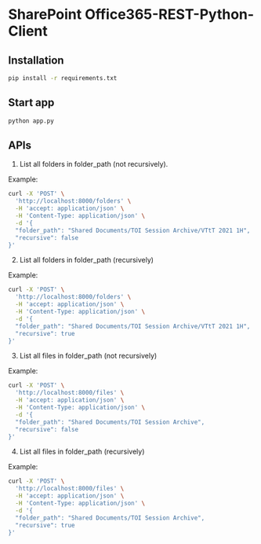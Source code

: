 # SharePoint Office365-REST-Python-Client

## Installation

```bash
pip install -r requirements.txt
```

## Start app

```bash
python app.py
```

## APIs

1. List all folders in folder_path (not recursively).

Example:

```bash
curl -X 'POST' \
  'http://localhost:8000/folders' \
  -H 'accept: application/json' \
  -H 'Content-Type: application/json' \
  -d '{
  "folder_path": "Shared Documents/TOI Session Archive/VTtT 2021 1H",
  "recursive": false
}'
```

2. List all folders in folder_path (recursively)

Example: 

```bash
curl -X 'POST' \
  'http://localhost:8000/folders' \
  -H 'accept: application/json' \
  -H 'Content-Type: application/json' \
  -d '{
  "folder_path": "Shared Documents/TOI Session Archive/VTtT 2021 1H",
  "recursive": true
}'
```

3. List all files in folder_path (not recursively)

Example:

```bash
curl -X 'POST' \
  'http://localhost:8000/files' \
  -H 'accept: application/json' \
  -H 'Content-Type: application/json' \
  -d '{
  "folder_path": "Shared Documents/TOI Session Archive",
  "recursive": false
}'
```

4. List all files in folder_path (recursively)

Example:

```bash
curl -X 'POST' \
  'http://localhost:8000/files' \
  -H 'accept: application/json' \
  -H 'Content-Type: application/json' \
  -d '{
  "folder_path": "Shared Documents/TOI Session Archive",
  "recursive": true
}'
```

